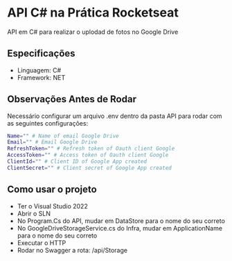 # API C# na Prática Rocketseat
API em C# para realizar o uplodad de fotos no Google Drive

## Especificações
- Linguagem: C#
- Framework: NET

## Observações Antes de Rodar
Necessário configurar um arquivo .env dentro da pasta API para rodar com as seguintes configurações:
```bash
Name="" # Name of email Google Drive
Email="" # Email Google Drive
RefreshToken="" # Refresh token of Oauth client Google
AccessToken="" # Access token of Oauth client Google
ClientId="" # Client ID of Google App created
ClientSecret="" # Client secret of Google App created
```

## Como usar o projeto
- Ter o Visual Studio 2022
- Abrir o SLN
- No Program.Cs do API, mudar em DataStore para o nome do seu correto
- No GoogleDriveStorageService.cs do Infra, mudar em ApplicationName para o nome do seu correto
- Executar o HTTP
- Rodar no Swagger a rota: /api/Storage
